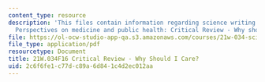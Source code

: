 ```yaml
---
content_type: resource
description: 'This files contain information regarding science writing and new media:
  Perspectives on medicine and public health: Critical Review - Why should I care?'
file: https://ol-ocw-studio-app-qa.s3.amazonaws.com/courses/21w-034-science-writing-and-new-media-perspectives-on-medicine-and-public-health-fall-2016/2c6f6fe1c77dc89a6d841c4d2ec012aa_MIT21W_034F16_CritRevWhyI.pdf
file_type: application/pdf
resourcetype: Document
title: 21W.034F16 Critical Review - Why Should I Care?
uid: 2c6f6fe1-c77d-c89a-6d84-1c4d2ec012aa
---
```


